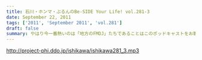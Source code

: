 ```yaml
---
title: 石川・ホンマ・ぶるんのBe-SIDE Your Life! vol.281-3
date: September 22, 2011
tags: ['2011', 'September 2011', 'vol.281']
draft: false
summary: やはり今一番熱いのは「地方のFMDJ」たちであることはこのポッドキャストをお聴きの方々なら周知の事実！収録後もその「地方のFMDJ」についての話はノンストップジェットコースター状態でした～～～NAMAE
---
```


http://project-phi.ddo.jp/ishikawa/ishikawa281_3.mp3

